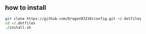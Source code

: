 ## how to install ##

```bash
git clone https://github.com/Dragon93210/config.git ~/.dotfiles
cd ~/.dotfiles
./install.sh
```
